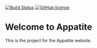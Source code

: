[![Build Status](https://travis-ci.org/ephracis/appatite.svg?branch=master)](https://travis-ci.org/ephracis/appatite)
[![GitHub license](https://img.shields.io/badge/license-GPLv3-blue.svg)](https://raw.githubusercontent.com/ephracis/appatite/master/LICENSE)

# Welcome to Appatite

This is the project for the Appatite website.
